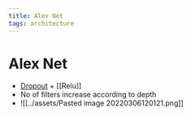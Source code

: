 ```yaml
---
title: Alex Net
tags: architecture
---
```


# Alex Net
- [Dropout](Dropout.md) + [[Relu]]
- No of filters increase according to depth
- ![[../assets/Pasted image 20220306120121.png]]
































